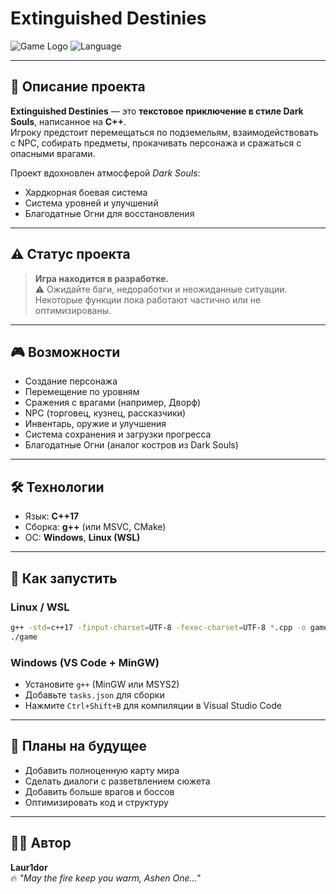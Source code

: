 # Extinguished Destinies

![Game Logo](https://img.shields.io/badge/Status-In%20Development-orange)
![Language](https://img.shields.io/badge/C%2B%2B-17-blue)

---

## 📖 Описание проекта

**Extinguished Destinies** — это **текстовое приключение в стиле Dark Souls**, написанное на **C++**.  
Игроку предстоит перемещаться по подземельям, взаимодействовать с NPC, собирать предметы, прокачивать персонажа и сражаться с опасными врагами.

Проект вдохновлен атмосферой *Dark Souls*:  
- Хардкорная боевая система  
- Система уровней и улучшений  
- Благодатные Огни для восстановления  

---

## ⚠️ Статус проекта

> **Игра находится в разработке.**  
> ⚠️ Ожидайте баги, недоработки и неожиданные ситуации.  
> Некоторые функции пока работают частично или не оптимизированы.  

---

## 🎮 Возможности
- Создание персонажа
- Перемещение по уровням
- Сражения с врагами (например, Дворф)
- NPC (торговец, кузнец, рассказчики)
- Инвентарь, оружие и улучшения
- Система сохранения и загрузки прогресса
- Благодатные Огни (аналог костров из Dark Souls)

---

## 🛠 Технологии
- Язык: **C++17**
- Сборка: **g++** (или MSVC, CMake)
- ОС: **Windows**, **Linux (WSL)**

---

## 🚀 Как запустить
### **Linux / WSL**
```bash
g++ -std=c++17 -finput-charset=UTF-8 -fexec-charset=UTF-8 *.cpp -o game
./game
```

### **Windows (VS Code + MinGW)**
- Установите `g++` (MinGW или MSYS2)
- Добавьте `tasks.json` для сборки
- Нажмите `Ctrl+Shift+B` для компиляции в Visual Studio Code

---

## 🔮 Планы на будущее
- Добавить полноценную карту мира
- Сделать диалоги с разветвлением сюжета
- Добавить больше врагов и боссов
- Оптимизировать код и структуру

---

## 👨‍💻 Автор
**Laur1dor**  
🔥 *"May the fire keep you warm, Ashen One..."*
